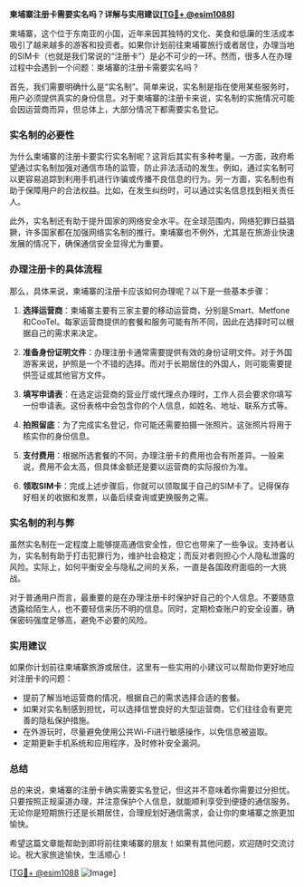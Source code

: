 **柬埔寨注册卡需要实名吗？详解与实用建议[[TG💪+ @esim1088](https://t.me/s/esim1088)]**

柬埔寨，这个位于东南亚的小国，近年来因其独特的文化、美食和低廉的生活成本吸引了越来越多的游客和投资者。如果你计划前往柬埔寨旅行或者居住，办理当地的SIM卡（也就是我们常说的“注册卡”）是必不可少的一环。然而，很多人在办理过程中会遇到一个问题：柬埔寨的注册卡需要实名吗？

首先，我们需要明确什么是“实名制”。简单来说，实名制是指在使用某些服务时，用户必须提供真实的身份信息。对于柬埔寨的注册卡来说，实名制的实施情况可能会因运营商而异，但总体上，大部分情况下都需要实名登记。

### 实名制的必要性

为什么柬埔寨的注册卡要实行实名制呢？这背后其实有多种考量。一方面，政府希望通过实名制加强对通信市场的监管，防止非法活动的发生。例如，通过实名制可以更容易追踪到利用手机进行诈骗或传播不良信息的行为。另一方面，实名制也有助于保障用户的合法权益。比如，在发生纠纷时，可以通过实名信息找到相关责任人。

此外，实名制还有助于提升国家的网络安全水平。在全球范围内，网络犯罪日益猖獗，许多国家都在加强网络实名制的推行。柬埔寨也不例外，尤其是在旅游业快速发展的情况下，确保通信安全显得尤为重要。

### 办理注册卡的具体流程

那么，具体来说，柬埔寨的注册卡应该如何办理呢？以下是一些基本步骤：

1. **选择运营商**：柬埔寨主要有三家主要的移动运营商，分别是Smart、Metfone和CooTel。每家运营商提供的套餐和服务可能有所不同，因此在选择时可以根据自己的需求来决定。

2. **准备身份证明文件**：办理注册卡通常需要提供有效的身份证明文件。对于外国游客来说，护照是一个不错的选择。而对于长期居住的外国人，则可能需要提供签证或其他官方文件。

3. **填写申请表**：在选定运营商的营业厅或代理点办理时，工作人员会要求你填写一份申请表。这份表格中会包含你的个人信息，如姓名、地址、联系方式等。

4. **拍照留底**：为了完成实名登记，你可能还需要拍摄一张照片。这张照片将用于核实你的身份信息。

5. **支付费用**：根据所选套餐的不同，办理注册卡的费用也会有所差异。一般来说，费用不会太高，但具体金额还是要以运营商的实际报价为准。

6. **领取SIM卡**：完成上述步骤后，你就可以领取属于自己的SIM卡了。记得保存好相关的收据和发票，以备后续查询或更换服务之需。

### 实名制的利与弊

虽然实名制在一定程度上能够提高通信安全性，但它也带来了一些争议。支持者认为，实名制有助于打击犯罪行为，维护社会稳定；而反对者则担心个人隐私泄露的风险。实际上，如何平衡安全与隐私之间的关系，一直是各国政府面临的一大挑战。

对于普通用户而言，最重要的是在办理注册卡时保护好自己的个人信息。不要随意透露给陌生人，也不要轻信来历不明的信息。同时，定期检查账户的安全设置，确保密码强度足够高，避免不必要的风险。

### 实用建议

如果你计划前往柬埔寨旅游或居住，这里有一些实用的小建议可以帮助你更好地应对注册卡的问题：

- 提前了解当地运营商的情况，根据自己的需求选择合适的套餐。
- 如果对实名制感到担忧，可以选择信誉良好的大型运营商，它们往往会有更完善的隐私保护措施。
- 在外游玩时，尽量避免使用公共Wi-Fi进行敏感操作，以免信息被盗取。
- 定期更新手机系统和应用程序，及时修补安全漏洞。

### 总结

总的来说，柬埔寨的注册卡确实需要实名登记，但这并不意味着你需要过分担忧。只要按照正规渠道办理，并注意保护个人信息，就能顺利享受到便捷的通信服务。无论你是短期旅行还是长期居住，合理规划好通信需求，会让你的柬埔寨之旅更加愉快。

希望这篇文章能帮助到即将前往柬埔寨的朋友！如果有其他问题，欢迎随时交流讨论。祝大家旅途愉快，生活顺心！

[[TG💪+ @esim1088](https://t.me/s/esim1088) ![Image](https://i.postimg.cc/4NQfJmqS/Snipaste-2025-05-13-00-14-12.png)]
